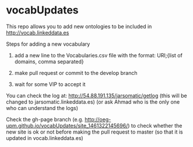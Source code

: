 # vocabUpdates
This repo allows you to add new ontologies to be included in http://vocab.linkeddata.es

Steps for adding a new vocabulary

1) add a new line to the Vocabularies.csv file with the format: URI;{list of domains, comma separated}

2) make pull request or commit to the develop branch

3) wait for some VIP to accept it


You can check the log at: http://54.88.191.135/jarsomatic/getlog (this will be changed to jarsomatic.linkeddata.es) (or ask Ahmad who is the only one who can understand the logs)

Check the gh-page branch (e.g. http://oeg-upm.github.io/vocabUpdates/site_1461322145696/) to check whether the new site is ok or not before making the pull request to master (so that it is updated in vocab.linkeddata.es)
